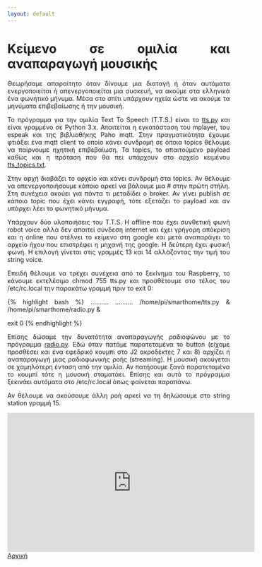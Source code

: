 ```yaml
---
layout: default
---
```

<div style="text-align: justify;">
 <H1>Κείμενο σε ομιλία και αναπαραγωγή μουσικής</H1>
 <p>Θεωρήσαμε απαραίτητο όταν δίνουμε μια διαταγή ή όταν αυτόματα ενεργοποιείται ή απενεργοποιείται μια συσκευή, να ακούμε στα ελληνικά ένα φωνητικό μήνυμα. Μέσα στο σπίτι υπάρχουν ηχεία ώστε να ακούμε τα μηνύματα επιβεβαίωσης ή την μουσική.</p>
 <p>Το πρόγραμμα για την ομιλία Text To Speech (T.T.S.) είναι το <a href="https://github.com/stav98/UrsaRobotics_SmartHome/blob/master/python/src/tts.py" target="code">tts.py</a> και είναι γραμμένο σε Python 3.x. Απαιτείται η εγκατάσταση του mplayer, του espeak και της βιβλιοθήκης Paho mqtt. Στην πραγματικότητα έχουμε φτιάξει ένα mqtt client το οποίο κάνει συνδρομή σε όποια topics θέλουμε να παίρνουμε ηχητική επιβεβαίωση. Τα topics, το απαιτούμενο payload καθώς και η πρόταση που θα πει υπάρχουν στο αρχείο κειμένου <a href="https://github.com/stav98/UrsaRobotics_SmartHome/blob/master/python/src/tts_topics.txt" target="code">tts_topics.txt</a>.</p>
 <p>Στην αρχή διαβάζει το αρχείο και κάνει συνδρομή στα topics. Αν θέλουμε να απενεργοποιήσουμε κάποιο αρκεί να βάλουμε μια # στην πρώτη στήλη. Στη συνέχεια ακούει για πάντα τι μεταδίδει ο broker. Αν γίνει publish σε κάποιο topic που έχει κάνει εγγραφή, τότε εξετάζει το payload και αν υπάρχει λέει το φωνητικό μήνυμα.</p>
 <p>Υπάρχουν δύο υλοποιήσεις του T.T.S. Η offline που έχει συνθετική φωνή robot voice αλλά δεν απαιτεί σύνδεση internet και έχει γρήγορη απόκριση και η online που στέλνει το κείμενο στη google και μετά αναπαράγει το αρχείο ήχου που επιστρέφει η μηχανή της google. Η δεύτερη έχει φυσική φωνή. Η επιλογή γίνεται στις γραμμές 13 και 14 αλλάζοντας την τιμή του string voice.</p>
 <p>Επειδή θέλουμε να τρέχει συνέχεια από το ξεκίνημα του Raspberry, το κάνουμε εκτελέσιμο chmod 755 tts.py και προσθέτουμε στο τέλος του /etc/rc.local την παρακάτω γραμμή πριν το exit 0:</p>
 {% highlight bash %}
  ..........
  ..........
  /home/pi/smarthome/tts.py &
  /home/pi/smarthome/radio.py &

  exit 0
 {% endhighlight %}
 <p>Επίσης δώσαμε την δυνατότητα αναπαραγωγής ραδιοφώνου με το πρόγραμμα <a href="https://github.com/stav98/UrsaRobotics_SmartHome/blob/master/python/src/radio.py" target="code">radio.py</a>. Εδώ όταν πατάμε παρατεταμένα το button (είχαμε προσθέσει και ένα εφεδρικό κουμπί στο J2 ακροδέκτες 7 και 8) αρχίζει η αναπαραγωγή μιας ραδιοφωνικής ροής (streaming). Η μουσική ακούγεται σε χαμηλότερη ένταση από την ομιλία. Αν πατήσουμε ξανά παρατεταμένα το κουμπί τότε η μουσική σταματάει. Επίσης και αυτό το πρόγραμμα ξεκινάει αυτόματα στο /etc/rc.local όπως φαίνεται παραπάνω.</p>
 <p>Αν θέλουμε να ακούσουμε άλλη ροή αρκεί να τη δηλώσουμε στο string station γραμμή 15.</p>
 <center>
   <iframe width="560" height="315" src="https://www.youtube.com/embed/2SjtGgD_fMg" frameborder="0" allow="accelerometer; autoplay; encrypted-media; gyroscope; picture-in-picture" allowfullscreen></iframe>
 </center>
 <a href="./index.html">Αρχική</a>
</div>
